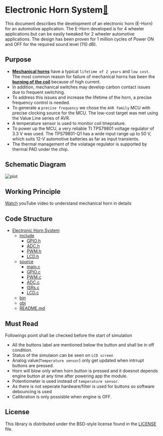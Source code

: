 # Electronic Horn System[📣](https://www.ti.com/lit/an/slva563/slva563.pdf?ts=1653760961598&ref_url=https%253A%252F%252Fwww.google.com%252F) 
This document describes the development of an electronic horn (E-Horn) for an automotive application. The E-Horn developed is for 4 wheeler applications but can be easily tweaked for 2 wheeler automotive applications.
The design has been proven for 1 million cycles of Power ON and OFF for the required sound level (110 dB).

## Purpose ##
- [**Mechanical horns**](https://drive.google.com/file/d/1Wpg6y5j7gNXZ7x0dmo2y9Jh2PzMjeUDC/view?usp=sharing) have a typical `lifetime of 2 years` and `low cost`. The most common reason for failure of mechanical horns has been the [**burning of the coil**](https://www.team-bhp.com/forum/technical-stuff/251273-erratic-behavior-cars-horn.html) because of high current.
- In addition, mechanical switches may develop carbon contact issues due to frequent switching.
- To address this issues and increase the lifetime of the horn, a precise frequency control is needed. 
- To generate a `precise frequency` we chose the `AVR family` MCU with precise clocking source for the MCU. The low-cost target was met using the Value Line series of AVR.
- A temperature sensor is used to monitor coil tmeprature.
- To power up the MCU, a very reliable TI TPS79801 voltage regulator of 3.3 V was used. The TPS79801-Q1 has a wide input range up to 50 V, which suits 12-V automotive batteries as far as input transients.
- The thermal management of the volatage regulator is supported by thermal PAD under the chip.

## Schematic Diagram

![plot](https://embed.creately.com/Pa2FC4PgWFw?type=svg)

## Working Principle ##
[Watch](https://www.youtube.com/watch?v=ApRdXy28Qag) youTube video to understand mechanical horn in details

## Code Structure ##
 * [Electronic Horn System]()
    * [include](/include/)
      * [GPIO.h](/include/GPIO.h)
      * [ADC.h](/include/ADC.h)
      * [PWM.h](/include/PWM.h)
      * [LCD.h](/include/LCD.h)
   * [source](/source/)
      * [main.c](/source/main.c)
      * [GPIO.c](/source/GPIO.c)
      * [PWM.c](/source/PWM.c)
      * [ADC.c](/source/ADC.c)
      * [ISRs.c](/source/ISRs.c)
      * [LCD.c](/source/LCD.c)         
   * [bin](/bin/)
   * [obj](/obj/)
   * [README.md](/README.md)

## Must Read ##
Followings point shall be checked before the start of simulation
- All the buttons label are mentioned below the button and shall be in off condition.
- Status of the simulaion can be seen on `LCD screen`
- Analog value(`Temperature sensor`) only get updated when intrrupt buttons are pressed.
- Horn will blow only when horn button is pressed and it doesnot depends engine button at any time after powering app the module.
- Potentiometer is used instead of `temperature sensor`.
- As there is not seperate hardware/filter is used for buttons so software debouncing is used
- Callibration is only possisble when engine is OFF.

## License ##

This library is distributed under the BSD-style license found in the [LICENSE](./LICENSE)
file.

